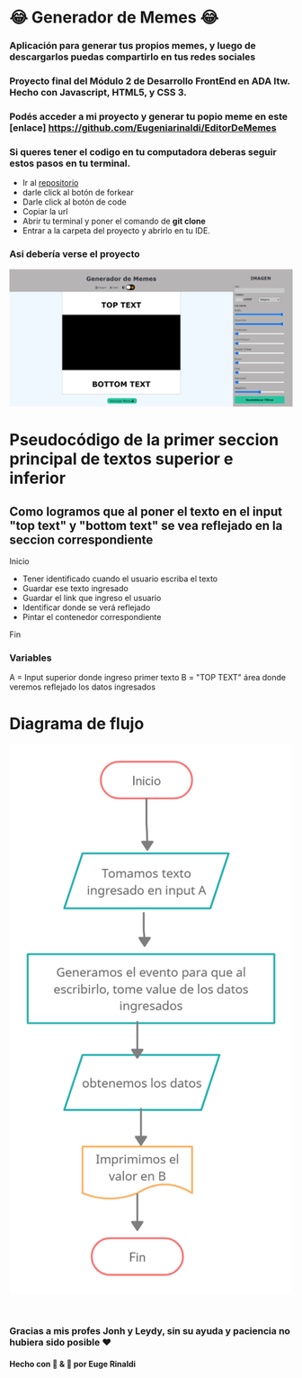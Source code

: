 # 😂 Generador de Memes 😂

### Aplicación para generar tus propios memes, y luego de descargarlos puedas compartirlo en tus redes sociales

### Proyecto final del Módulo 2 de Desarrollo FrontEnd en ADA Itw. Hecho con Javascript, HTML5, y CSS 3.
### Podés acceder a mi proyecto y generar tu popio meme en este [enlace] https://github.com/Eugeniarinaldi/EditorDeMemes 


### Si queres tener el codigo en tu computadora deberas seguir estos pasos en tu terminal.


 - Ir al [repositorio](https://github.com/Eugeniarinaldi/EditorDeMemes)  
  - darle click al botón de forkear
  - Darle click al botón de code
  - Copiar la url
  - Abrir tu terminal y poner el comando de **git clone <url>**
  - Entrar a la carpeta del proyecto y abrirlo en tu IDE.


### Asi debería verse el proyecto

![imagen](./img/editor.png)


# Pseudocódigo de la primer seccion principal de textos superior e inferior

## Como logramos que al poner el texto en el input "top text" y "bottom text" se vea reflejado en la seccion correspondiente

 Inicio
- Tener identificado cuando el usuario escriba el texto
- Guardar ese texto ingresado
- Guardar el link que ingreso el usuario
- Identificar donde se verá reflejado
- Pintar el contenedor correspondiente

Fin
### Variables
A = Input superior donde ingreso primer texto
B = "TOP TEXT" área donde veremos reflejado los datos ingresados

# Diagrama de flujo 

![imagen](./img/DDF.png)

<br>


### Gracias a mis profes Jonh y Leydy, sin su ayuda y paciencia no hubiera sido posible ❤

#### Hecho con 💪 & 🧡 por Euge Rinaldi